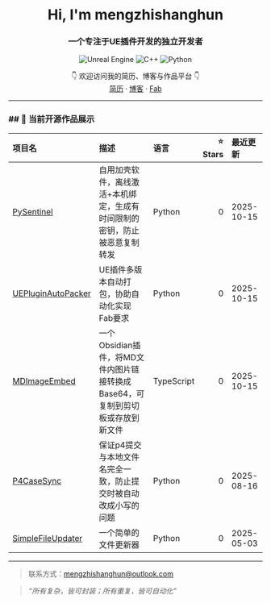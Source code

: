 <h1 align="center">Hi, I'm mengzhishanghun</h1>
<h3 align="center">一个专注于UE插件开发的独立开发者</h3>

<p align="center">
  <!-- Tech Stack -->
  <img src="https://img.shields.io/badge/-Unreal%20Engine-313131?logo=unrealengine" alt="Unreal Engine" />
  <img src="https://img.shields.io/badge/-C++-00599C?logo=c%2B%2B&logoColor=white" alt="C++" />
  <img src="https://img.shields.io/badge/Python-313131?logo=python&logoColor=FFD43B" alt="Python" />
</p>

<p align="center">
  👇 欢迎访问我的简历、博客与作品平台 👇<br/>
  <a href="https://mengzhishanghun.github.io">简历</a> · 
  <a href="https://www.cnblogs.com/mengzhishanghun">博客</a> · 
  <a href="https://www.fab.com/search?q=mengzhishanghun">Fab</a>
</p>

---
<!-- REPO_LIST:START -->
### ## 🚀 当前开源作品展示

| 项目名 | 描述 | 语言 | ⭐ Stars | 最近更新 |
| :-- | :-- | :-- | --: | :-- |
| [PySentinel](https://github.com/MZSH-Tools/PySentinel) | 自用加壳软件，离线激活+本机绑定，生成有时间限制的密钥，防止被恶意复制转发 | Python | 0 | 2025-10-15 |
| [UEPluginAutoPacker](https://github.com/MZSH-Tools/UEPluginAutoPacker) | UE插件多版本自动打包，协助自动化实现Fab要求 | Python | 0 | 2025-10-15 |
| [MDImageEmbed](https://github.com/MZSH-Tools/MDImageEmbed) | 一个Obsidian插件，将MD文件内图片链接转换成Base64，可复制到剪切板或存放到新文件 | TypeScript | 0 | 2025-10-15 |
| [P4CaseSync](https://github.com/MZSH-Tools/P4CaseSync) | 保证p4提交与本地文件名完全一致，防止提交时被自动改成小写的问题 | Python | 0 | 2025-08-16 |
| [SimpleFileUpdater](https://github.com/MZSH-Tools/SimpleFileUpdater) | 一个简单的文件更新器 | Python | 0 | 2025-05-03 |


<!-- REPO_LIST:END -->
---
> 联系方式：mengzhishanghun@outlook.com

> _“所有复杂，皆可封装；所有重复，皆可自动化”_

